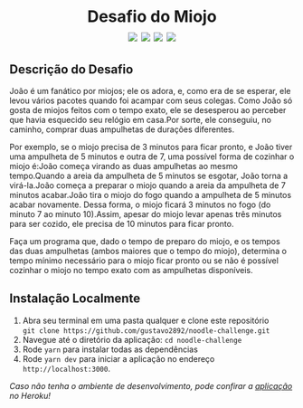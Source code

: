 <h1 align="center">
  Desafio do Miojo
  <div>
    <img src="https://img.shields.io/badge/-Node.js-green" />
    <img src="https://img.shields.io/badge/-React.js-blue" />
    <img src="https://img.shields.io/badge/-Express-yellow" />
    <img src="https://img.shields.io/badge/-Next.js-red" />
  </div>
</h1>

## Descrição do Desafio

João é um fanático por miojos; ele os adora, e, como era de se esperar, ele levou vários pacotes quando foi acampar com seus colegas. Como João só gosta de miojos feitos com o tempo exato, ele se desesperou ao perceber que havia esquecido seu relógio em casa.Por sorte, ele conseguiu, no caminho, comprar duas ampulhetas de durações diferentes.

Por exemplo, se o miojo precisa de 3 minutos para ficar pronto, e João tiver uma ampulheta de 5 minutos e outra de 7, uma possível forma de cozinhar o miojo é:João começa virando as duas ampulhetas ao mesmo tempo.Quando a areia da ampulheta de 5 minutos se esgotar, João torna a virá-la.João começa a preparar o miojo quando a areia da ampulheta de 7 minutos acabar.João tira o miojo do fogo quando a ampulheta de 5 minutos acabar novamente.
Dessa forma, o miojo ficará 3 minutos no fogo (do minuto 7 ao minuto 10).Assim, apesar do miojo levar apenas três minutos para ser cozido, ele precisa de 10 minutos para ficar pronto.

Faça um programa que, dado o tempo de preparo do miojo, e os tempos das duas ampulhetas (ambos maiores que o tempo do miojo), determina o tempo mínimo necessário para o miojo ficar pronto ou se não é possível cozinhar o miojo no tempo exato com as ampulhetas disponíveis.

## Instalação Localmente

1. Abra seu terminal em uma pasta qualquer e clone este repositório<br/>
`git clone https://github.com/gustavo2892/noodle-challenge.git`
2. Navegue até o diretório da aplicação: `cd noodle-challenge`
3. Rode `yarn` para instalar todas as dependências
4. Rode `yarn dev` para iniciar a aplicação no endereço `http://localhost:3000`.

_Caso não tenha o ambiente de desenvolvimento, pode confirar a [aplicação](https://noodle-challenge.herokuapp.com/) no Heroku!_